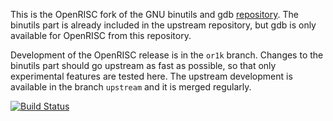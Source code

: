 This is the OpenRISC fork of the GNU binutils and gdb
[repository](https://sourceware.org/git/gitweb.cgi?p=binutils-gdb.git). The
binutils part is already included in the upstream repository, but gdb
is only available for OpenRISC from this repository.

Development of the OpenRISC release is in the `or1k` branch. Changes
to the binutils part should go upstream as fast as possible, so that
only experimental features are tested here. The upstream development
is available in the branch `upstream` and it is merged regularly.

[![Build Status](https://travis-ci.org/openrisc/binutils-gdb.svg?branch=master)](https://travis-ci.org/openrisc/binutils-gdb)
